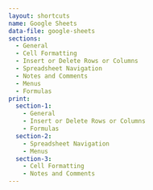 ```yaml
---
layout: shortcuts
name: Google Sheets
data-file: google-sheets
sections:
  - General
  - Cell Formatting
  - Insert or Delete Rows or Columns
  - Spreadsheet Navigation
  - Notes and Comments
  - Menus
  - Formulas
print:
  section-1:
    - General
    - Insert or Delete Rows or Columns
    - Formulas
  section-2:
    - Spreadsheet Navigation
    - Menus
  section-3:
    - Cell Formatting
    - Notes and Comments
---
```

